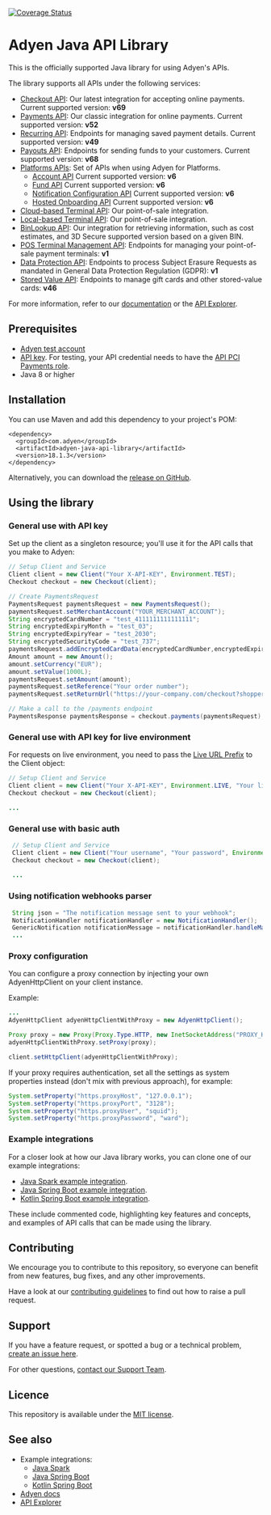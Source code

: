 [![Coverage Status](https://coveralls.io/repos/github/Adyen/adyen-java-api-library/badge.svg?branch=master)](https://coveralls.io/github/Adyen/adyen-java-api-library?branch=master)

# Adyen Java API Library

This is the officially supported Java library for using Adyen's APIs.
 
The library supports all APIs under the following services:
 
* [Checkout API](https://docs.adyen.com/api-explorer/#/CheckoutService/v69/overview): Our latest integration for accepting online payments. Current supported version: **v69**
* [Payments API](https://docs.adyen.com/api-explorer/#/Payment/v52/overview): Our classic integration for online payments. Current supported version: **v52**
* [Recurring API](https://docs.adyen.com/api-explorer/#/Recurring/v49/overview): Endpoints for managing saved payment details. Current supported version: **v49**
* [Payouts API](https://docs.adyen.com/api-explorer/#/Payout/v68/overview): Endpoints for sending funds to your customers. Current supported version: **v68**
* [Platforms APIs](https://docs.adyen.com/platforms/api): Set of APIs when using Adyen for Platforms. 
  * [Account API](https://docs.adyen.com/api-explorer/#/Account/v6/overview) Current supported version: **v6**
  * [Fund API](https://docs.adyen.com/api-explorer/#/Fund/v6/overview) Current supported version: **v6**
  * [Notification Configuration API](https://docs.adyen.com/api-explorer/#/NotificationConfigurationService/v1/overview) Current supported version: **v6**
  * [Hosted Onboarding API](https://docs.adyen.com/api-explorer/#/Hop/v6/overview) Current supported version: **v6**
* [Cloud-based Terminal API](https://docs.adyen.com/point-of-sale/terminal-api-reference): Our point-of-sale integration.
* [Local-based Terminal API](https://docs.adyen.com/point-of-sale/choose-your-architecture/local): Our point-of-sale integration.
* [BinLookup API](https://docs.adyen.com/api-explorer/#/BinLookup/v50/overview): Our integration for retrieving information, such as cost estimates, and 3D Secure supported version based on a given BIN.
* [POS Terminal Management API](https://docs.adyen.com/api-explorer/#/postfmapi/v1/overview): Endpoints for managing your point-of-sale payment terminals: **v1** 
* [Data Protection API](https://docs.adyen.com/development-resources/data-protection-api#): Endpoints to process Subject Erasure Requests as mandated in General Data Protection Regulation (GDPR): **v1** 
* [Stored Value API](https://docs.adyen.com/payment-methods/gift-cards/stored-value-api): Endpoints to manage gift cards and other stored-value cards: **v46** 

For more information, refer to our [documentation](https://docs.adyen.com/) or the [API Explorer](https://docs.adyen.com/api-explorer/).


## Prerequisites
 
* [Adyen test account](https://docs.adyen.com/get-started-with-adyen)
* [API key](https://docs.adyen.com/development-resources/api-credentials#generate-api-key). For testing, your API credential needs to have the [API PCI Payments role](https://docs.adyen.com/development-resources/api-credentials#roles).
* Java 8 or higher

## Installation

You can use Maven and add this dependency to your project's POM:

```
<dependency>
  <groupId>com.adyen</groupId>
  <artifactId>adyen-java-api-library</artifactId>
  <version>18.1.3</version>
</dependency>
```

Alternatively, you can download the [release on GitHub](https://github.com/Adyen/adyen-java-api-library/releases).

## Using the library
 
### General use with API key
 
Set up the client as a singleton resource; you'll use it for the API calls that you make to Adyen:
 
~~~~ java
// Setup Client and Service
Client client = new Client("Your X-API-KEY", Environment.TEST);
Checkout checkout = new Checkout(client);

// Create PaymentsRequest 
PaymentsRequest paymentsRequest = new PaymentsRequest();
paymentsRequest.setMerchantAccount("YOUR_MERCHANT_ACCOUNT");
String encryptedCardNumber = "test_4111111111111111";
String encryptedExpiryMonth = "test_03";
String encryptedExpiryYear = "test_2030";
String encryptedSecurityCode = "test_737";
paymentsRequest.addEncryptedCardData(encryptedCardNumber,encryptedExpiryMonth, encryptedExpiryYear, encryptedSecurityCode);
Amount amount = new Amount();
amount.setCurrency("EUR");
amount.setValue(1000L);
paymentsRequest.setAmount(amount);
paymentsRequest.setReference("Your order number");
paymentsRequest.setReturnUrl("https://your-company.com/checkout?shopperOrder=12xy..");

// Make a call to the /payments endpoint
PaymentsResponse paymentsResponse = checkout.payments(paymentsRequest);

~~~~
 
### General use with API key for live environment
For requests on live environment, you need to pass the [Live URL Prefix](https://docs.adyen.com/development-resources/live-endpoints#live-url-prefix) to the Client object:
~~~~ java
// Setup Client and Service
Client client = new Client("Your X-API-KEY", Environment.LIVE, "Your live URL prefix");
Checkout checkout = new Checkout(client);

...
~~~~

 
### General use with basic auth
~~~~ java
 // Setup Client and Service
 Client client = new Client("Your username", "Your password", Environment.LIVE, "Your live URL prefix", "Your application name");
 Checkout checkout = new Checkout(client);
 
 ...
~~~~
### Using notification webhooks parser
~~~~ java
 String json = "The notification message sent to your webhook";
 NotificationHandler notificationHandler = new NotificationHandler();
 GenericNotification notificationMessage = notificationHandler.handleMarketpayNotificationJson(json);
 ...
~~~~

 
### Proxy configuration
You can configure a proxy connection by injecting your own AdyenHttpClient on your client instance.

Example:
~~~~ java
...
AdyenHttpClient adyenHttpClientWithProxy = new AdyenHttpClient();

Proxy proxy = new Proxy(Proxy.Type.HTTP, new InetSocketAddress("PROXY_HOST", PROXY_PORT));
adyenHttpClientWithProxy.setProxy(proxy);

client.setHttpClient(adyenHttpClientWithProxy);
~~~~

If your proxy requires authentication, set all the settings as system properties instead (don't mix with previous approach), for example: 

~~~~ java
System.setProperty("https.proxyHost", "127.0.0.1");
System.setProperty("https.proxyPort", "3128");
System.setProperty("https.proxyUser", "squid");
System.setProperty("https.proxyPassword", "ward");
~~~~

### Example integrations
 
For a closer look at how our Java library works, you can clone one of our example integrations:
* [Java Spark example integration](https://github.com/adyen-examples/adyen-java-spark-online-payments).
* [Java Spring Boot example integration](https://github.com/adyen-examples/adyen-java-spring-online-payments).
* [Kotlin Spring Boot example integration](https://github.com/adyen-examples/adyen-kotlin-spring-online-payments).

These include commented code, highlighting key features and concepts, and examples of API calls that can be made using the library.


## Contributing
 
 
We encourage you to contribute to this repository, so everyone can benefit from new features, bug fixes, and any other improvements.
 
 
Have a look at our [contributing guidelines](https://github.com/Adyen/adyen-java-api-library/blob/develop/CONTRIBUTING.md) to find out how to raise a pull request.
 
 
## Support
If you have a feature request, or spotted a bug or a technical problem, [create an issue here](https://github.com/Adyen/adyen-java-api-library/issues/new/choose).
 
For other questions, [contact our Support Team](https://www.adyen.help/hc/en-us/requests/new?ticket_form_id=360000705420).
 
 
## Licence
This repository is available under the [MIT license](https://github.com/Adyen/adyen-java-api-library/blob/main/LICENSE).
 
 
 
## See also
* Example integrations:
    * [Java Spark](https://github.com/adyen-examples/adyen-java-spark-online-payments)
    * [Java Spring Boot](https://github.com/adyen-examples/adyen-java-spring-online-payments)
    * [Kotlin Spring Boot](https://github.com/adyen-examples/adyen-kotlin-spring-online-payments)
* [Adyen docs](https://docs.adyen.com/)
* [API Explorer](https://docs.adyen.com/api-explorer/)

